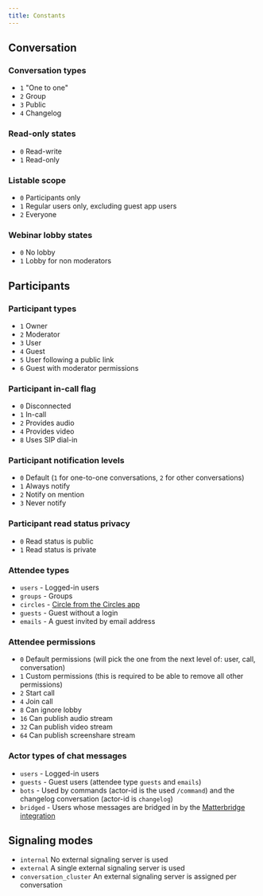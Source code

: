 ```yaml
---
title: Constants
---
```


## Conversation

### Conversation types
* `1` "One to one"
* `2` Group
* `3` Public
* `4` Changelog

### Read-only states
* `0` Read-write
* `1` Read-only

### Listable scope
* `0` Participants only
* `1` Regular users only, excluding guest app users
* `2` Everyone

### Webinar lobby states
* `0` No lobby
* `1` Lobby for non moderators

## Participants

### Participant types
* `1` Owner
* `2` Moderator
* `3` User
* `4` Guest
* `5` User following a public link
* `6` Guest with moderator permissions

### Participant in-call flag
* `0` Disconnected
* `1` In-call
* `2` Provides audio
* `4` Provides video
* `8` Uses SIP dial-in

### Participant notification levels
* `0` Default (`1` for one-to-one conversations, `2` for other conversations)
* `1` Always notify
* `2` Notify on mention
* `3` Never notify

### Participant read status privacy
* `0` Read status is public
* `1` Read status is private

### Attendee types
* `users` - Logged-in users
* `groups` - Groups
* `circles` - [Circle from the Circles app](https://github.com/nextcloud/circles)
* `guests` - Guest without a login
* `emails` - A guest invited by email address

### Attendee permissions
* `0` Default permissions (will pick the one from the next level of: user, call, conversation)
* `1` Custom permissions (this is required to be able to remove all other permissions)
* `2` Start call
* `4` Join call
* `8` Can ignore lobby
* `16` Can publish audio stream
* `32` Can publish video stream
* `64` Can publish screenshare stream

### Actor types of chat messages
* `users` - Logged-in users
* `guests` - Guest users (attendee type `guests` and `emails`)
* `bots` - Used by commands (actor-id is the used `/command`) and the changelog conversation (actor-id is `changelog`)
* `bridged` - Users whose messages are bridged in by the [Matterbridge integration](matterbridge.md)

## Signaling modes
* `internal` No external signaling server is used
* `external` A single external signaling server is used
* `conversation_cluster` An external signaling server is assigned per conversation
